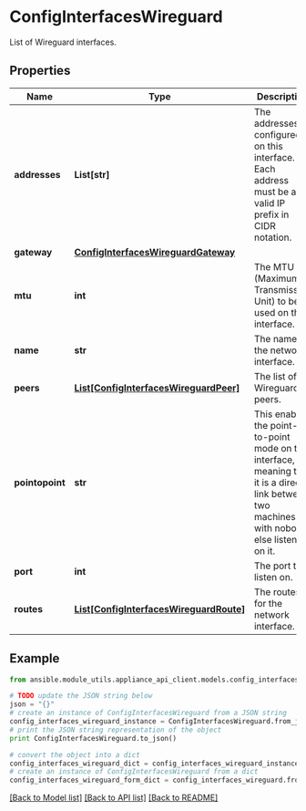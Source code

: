 # ConfigInterfacesWireguard

List of Wireguard interfaces.

## Properties
Name | Type | Description | Notes
------------ | ------------- | ------------- | -------------
**addresses** | **List[str]** | The addresses configured on this interface. Each address must be a valid IP prefix in CIDR notation. | [optional] 
**gateway** | [**ConfigInterfacesWireguardGateway**](ConfigInterfacesWireguardGateway.md) |  | [optional] 
**mtu** | **int** | The MTU (Maximum Transmission Unit) to be used on this interface. | [optional] [default to 1420]
**name** | **str** | The name of the network interface. | 
**peers** | [**List[ConfigInterfacesWireguardPeer]**](ConfigInterfacesWireguardPeer.md) | The list of Wireguard peers. | [optional] 
**pointopoint** | **str** | This enables the point-to-point mode on the interface, meaning that it is a direct link between two machines with nobody else listening on it. | [optional] 
**port** | **int** | The port to listen on. | 
**routes** | [**List[ConfigInterfacesWireguardRoute]**](ConfigInterfacesWireguardRoute.md) | The routes for the network interface. | [optional] 

## Example

```python
from ansible.module_utils.appliance_api_client.models.config_interfaces_wireguard import ConfigInterfacesWireguard

# TODO update the JSON string below
json = "{}"
# create an instance of ConfigInterfacesWireguard from a JSON string
config_interfaces_wireguard_instance = ConfigInterfacesWireguard.from_json(json)
# print the JSON string representation of the object
print ConfigInterfacesWireguard.to_json()

# convert the object into a dict
config_interfaces_wireguard_dict = config_interfaces_wireguard_instance.to_dict()
# create an instance of ConfigInterfacesWireguard from a dict
config_interfaces_wireguard_form_dict = config_interfaces_wireguard.from_dict(config_interfaces_wireguard_dict)
```
[[Back to Model list]](../README.md#documentation-for-models) [[Back to API list]](../README.md#documentation-for-api-endpoints) [[Back to README]](../README.md)


